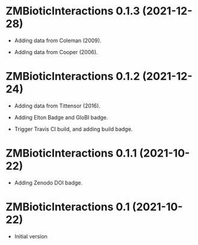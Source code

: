 # ZMBioticInteractions 0.1.3 (2021-12-28)

* Adding data from Coleman (2009).

* Adding data from Cooper (2006).


# ZMBioticInteractions 0.1.2 (2021-12-24)

* Adding data from Tittensor (2016).

* Adding Elton Badge and GloBI badge.

* Trigger Travis CI build, and adding build badge.


# ZMBioticInteractions 0.1.1 (2021-10-22)

* Adding Zenodo DOI badge.


# ZMBioticInteractions 0.1 (2021-10-22)

* Initial version
